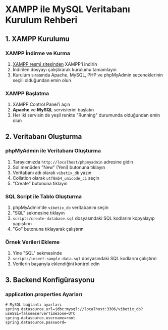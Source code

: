# XAMPP ile MySQL Veritabanı Kurulum Rehberi

## 1. XAMPP Kurulumu

### XAMPP İndirme ve Kurma
1. [XAMPP resmi sitesinden](https://www.apachefriends.org/download.html) XAMPP'i indirin
2. İndirilen dosyayı çalıştırarak kurulumu tamamlayın
3. Kurulum sırasında Apache, MySQL, PHP ve phpMyAdmin seçeneklerinin seçili olduğundan emin olun

### XAMPP Başlatma
1. XAMPP Control Panel'i açın
2. **Apache** ve **MySQL** servislerini başlatın
3. Her iki servisin de yeşil renkte "Running" durumunda olduğundan emin olun

## 2. Veritabanı Oluşturma

### phpMyAdmin ile Veritabanı Oluşturma
1. Tarayıcınızda `http://localhost/phpmyadmin` adresine gidin
2. Sol menüden "New" (Yeni) butonuna tıklayın
3. Veritabanı adı olarak `vibetix_db` yazın
4. Collation olarak `utf8mb4_unicode_ci` seçin
5. "Create" butonuna tıklayın

### SQL Script ile Tablo Oluşturma
1. phpMyAdmin'de `vibetix_db` veritabanını seçin
2. "SQL" sekmesine tıklayın
3. `scripts/create-database.sql` dosyasındaki SQL kodlarını kopyalayıp yapıştırın
4. "Go" butonuna tıklayarak çalıştırın

### Örnek Verileri Ekleme
1. Yine "SQL" sekmesinde
2. `scripts/insert-sample-data.sql` dosyasındaki SQL kodlarını çalıştırın
3. Verilerin başarıyla eklendiğini kontrol edin

## 3. Backend Konfigürasyonu

### application.properties Ayarları
```properties
# MySQL bağlantı ayarları
spring.datasource.url=jdbc:mysql://localhost:3306/vibetix_db?useSSL=false&serverTimezone=UTC
spring.datasource.username=root
spring.datasource.password=
